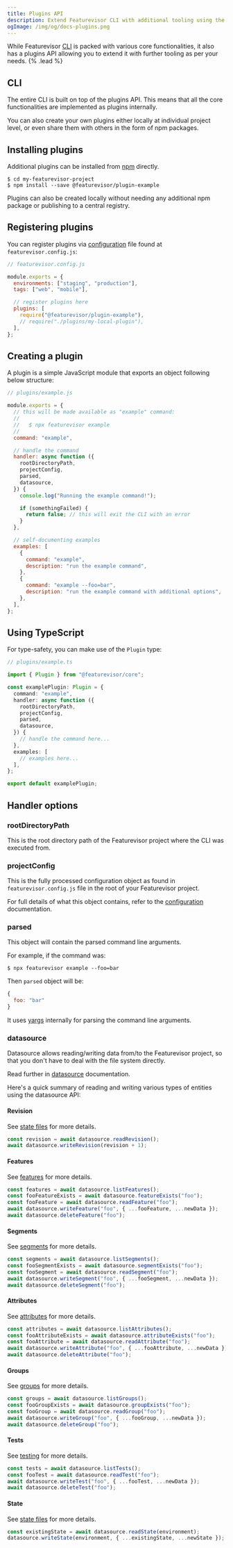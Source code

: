 ```yaml
---
title: Plugins API
description: Extend Featurevisor CLI with additional tooling using the plugins API.
ogImage: /img/og/docs-plugins.png
---
```


While Featurevisor [CLI](/docs/cli) is packed with various core functionalities, it also has a plugins API allowing you to extend it with further tooling as per your needs. {% .lead %}

## CLI

The entire CLI is built on top of the plugins API. This means that all the core functionalities are implemented as plugins internally.

You can also create your own plugins either locally at individual project level, or even share them with others in the form of npm packages.

## Installing plugins

Additional plugins can be installed from [npm](https://www.npmjs.com/) directly.

```
$ cd my-featurevisor-project
$ npm install --save @featurevisor/plugin-example
```

Plugins can also be created locally without needing any additional npm package or publishing to a central registry.

## Registering plugins

You can register plugins via [configuration](/docs/configuration) file found at `featurevisor.config.js`:

```js
// featurevisor.config.js

module.exports = {
  environments: ["staging", "production"],
  tags: ["web", "mobile"],

  // register plugins here
  plugins: [
    require("@featurevisor/plugin-example"),
    // require("./plugins/my-local-plugin"),
  ],
};
```

## Creating a plugin

A plugin is a simple JavaScript module that exports an object following below structure:

```js
// plugins/example.js

module.exports = {
  // this will be made available as "example" command:
  //
  //   $ npx featurevisor example
  //
  command: "example",

  // handle the command
  handler: async function ({
    rootDirectoryPath,
    projectConfig,
    parsed,
    datasource,
  }) {
    console.log("Running the example command!");

    if (somethingFailed) {
      return false; // this will exit the CLI with an error
    }
  },

  // self-documenting examples
  examples: [
    {
      command: "example",
      description: "run the example command",
    },
    {
      command: "example --foo=bar",
      description: "run the example command with additional options",
    },
  ],
};
```

## Using TypeScript

For type-safety, you can make use of the `Plugin` type:

```ts
// plugins/example.ts

import { Plugin } from "@featurevisor/core";

const examplePlugin: Plugin = {
  command: "example",
  handler: async function ({
    rootDirectoryPath,
    projectConfig,
    parsed,
    datasource,
  }) {
    // handle the command here...
  },
  examples: [
    // examples here...
  ],
};

export default examplePlugin;
```

## Handler options

### rootDirectoryPath

This is the root directory path of the Featurevisor project where the CLI was executed from.

### projectConfig

This is the fully processed configuration object as found in `featurevisor.config.js` file in the root of your Featurevisor project.

For full details of what this object contains, refer to the [configuration](/docs/configuration) documentation.

### parsed

This object will contain the parsed command line arguments.

For example, if the command was:

```
$ npx featurevisor example --foo=bar
```

Then `parsed` object will be:

```js
{
  foo: "bar"
}
```

It uses [yargs](https://www.npmjs.com/package/yargs) internally for parsing the command line arguments.

### datasource

Datasource allows reading/writing data from/to the Featurevisor project, so that you don't have to deal with the file system directly.

Read further in [datasource](/docs/datasource) documentation.

Here's a quick summary of reading and writing various types of entities using the datasource API:

#### Revision

See [state files](/docs/state-files) for more details.

```js
const revision = await datasource.readRevision();
await datasource.writeRevision(revision + 1);
```

#### Features

See [features](/docs/features) for more details.

```js
const features = await datasource.listFeatures();
const fooFeatureExists = await datasource.featureExists("foo");
const fooFeature = await datasource.readFeature("foo");
await datasource.writeFeature("foo", { ...fooFeature, ...newData });
await datasource.deleteFeature("foo");
```

#### Segments

See [segments](/docs/segments) for more details.

```js
const segments = await datasource.listSegments();
const fooSegmentExists = await datasource.segmentExists("foo");
const fooSegment = await datasource.readSegment("foo");
await datasource.writeSegment("foo", { ...fooSegment, ...newData });
await datasource.deleteSegment("foo");
```

#### Attributes

See [attributes](/docs/attributes) for more details.

```js
const attributes = await datasource.listAttributes();
const fooAttributeExists = await datasource.attributeExists("foo");
const fooAttribute = await datasource.readAttribute("foo");
await datasource.writeAttribute("foo", { ...fooAttribute, ...newData });
await datasource.deleteAttribute("foo");
```

#### Groups

See [groups](/docs/groups) for more details.

```js
const groups = await datasource.listGroups();
const fooGroupExists = await datasource.groupExists("foo");
const fooGroup = await datasource.readGroup("foo");
await datasource.writeGroup("foo", { ...fooGroup, ...newData });
await datasource.deleteGroup("foo");
```

#### Tests

See [testing](/docs/testing) for more details.

```js
const tests = await datasource.listTests();
const fooTest = await datasource.readTest("foo");
await datasource.writeTest("foo", { ...fooTest, ...newData });
await datasource.deleteTest("foo");
```

#### State

See [state files](/docs/state-files) for more details.

```js
const existingState = await datasource.readState(environment);
datasource.writeState(environment, { ...existingState, ...newState });
```
